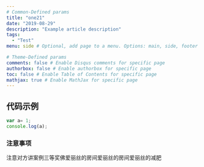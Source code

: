 ```yaml
---
# Common-Defined params
title: "one21"
date: "2019-08-29"
description: "Example article description"
tags:
  - "Test"
menu: side # Optional, add page to a menu. Options: main, side, footer

# Theme-Defined params
comments: false # Enable Disqus comments for specific page
authorbox: false # Enable authorbox for specific page
toc: false # Enable Table of Contents for specific page
mathjax: true # Enable MathJax for specific page
---
```


## 代码示例
```js
var a= 1;
console.log(a);
```

### 注意事项
注意对方讲案例三等奖佛爱丽丝的房间爱丽丝的房间爱丽丝的减肥
